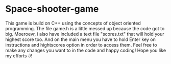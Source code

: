 # Space-shooter-game
This game is build on C++ using the concepts of object oriented programming. The file game.h is a little messed up because the code got to big. Moeroevr, i also have included a text file "scores.txt" that will hold your highest score too. And on the main menu you have to hold Enter key on instructions and hightscores option in order to access them.
Feel free to make any changes you want to in the code and happy coding! Hope you like my efforts :)!
